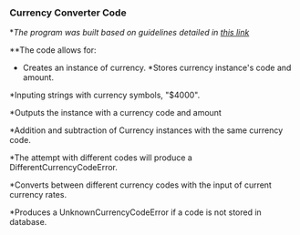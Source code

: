 ### Currency Converter Code
**The program was built based on guidelines detailed in [this link](https://github.com/tiyd-rails-2016-01/currency_converter)*

**The code allows for:
* Creates an instance of currency.
  *Stores currency instance's code and amount.

*Inputing strings with currency symbols, "$4000".

  *Outputs the instance with a currency code and amount

*Addition and subtraction of Currency instances with the same currency code.

  *The attempt with different codes will produce a DifferentCurrencyCodeError.

*Converts between different currency codes with the input of current currency rates.

  *Produces a
 UnknownCurrencyCodeError if a code is not stored in database.
